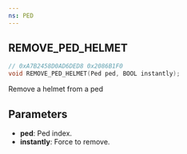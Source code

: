 ```yaml
---
ns: PED
---
```

## REMOVE_PED_HELMET

```c
// 0xA7B2458D0AD6DED8 0x2086B1F0
void REMOVE_PED_HELMET(Ped ped, BOOL instantly);
```

Remove a helmet from a ped

## Parameters
* **ped**: Ped index.
* **instantly**: Force to remove.

